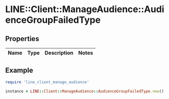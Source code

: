# LINE::Client::ManageAudience::AudienceGroupFailedType

## Properties

| Name | Type | Description | Notes |
| ---- | ---- | ----------- | ----- |

## Example

```ruby
require 'line_client_manage_audience'

instance = LINE::Client::ManageAudience::AudienceGroupFailedType.new()
```

